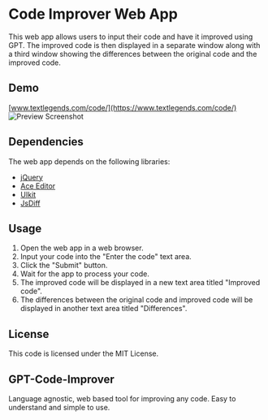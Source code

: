 # Code Improver Web App

This web app allows users to input their code and have it improved using GPT. The improved code is then displayed in a separate window along with a third window showing the differences between the original code and the improved code.

## Demo

[www.textlegends.com/code/](https://www.textlegends.com/code/)
![Preview Screenshot](preview.png)

## Dependencies

The web app depends on the following libraries:
- [jQuery](https://jquery.com/)
- [Ace Editor](https://ace.c9.io/)
- [UIkit](https://getuikit.com/)
- [JsDiff](https://github.com/kpdecker/jsdiff)

## Usage

1. Open the web app in a web browser.
2. Input your code into the "Enter the code" text area.
3. Click the "Submit" button.
4. Wait for the app to process your code.
5. The improved code will be displayed in a new text area titled "Improved code".
6. The differences between the original code and improved code will be displayed in another text area titled "Differences".

## License

This code is licensed under the MIT License.

## GPT-Code-Improver
Language agnostic, web based tool for improving any code. Easy to understand and simple to use.
